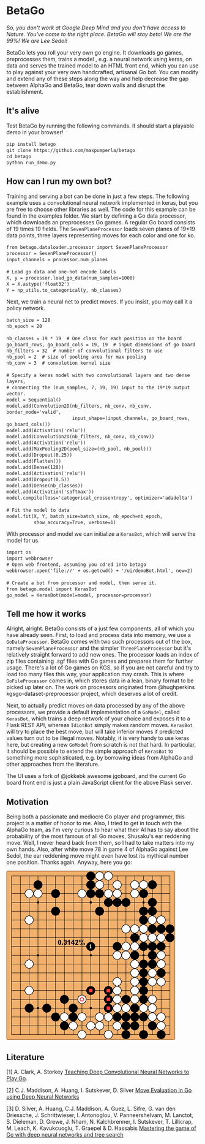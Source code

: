 # BetaGo
*So, you don't work at Google Deep Mind and you don't have access to Nature. You've come to the right place. BetaGo will stay beta! We are the 99%! We are Lee Sedol!*

BetaGo lets you roll your very own go engine. It downloads go games, preprocesses them, trains a model , e.g. a neural network using keras, on data and serves the trained model to an HTML front end, which you can use to play against your very own handcrafted, artisanal Go bot. You can modify and extend any of these steps along the way and help decrease the gap between AlphaGo and BetaGo, tear down walls and disrupt the establishment.

## It's alive
Test BetaGo by running the following commands. It should start a playable demo in your browser!
```{python}
pip install betago
git clone https://github.com/maxpumperla/betago
cd betago
python run_demo.py
```

## How can I run my own bot?
Training and serving a bot can be done in just a few steps. The following example uses a convolutional neural network implemented in keras, but you are free to choose other libraries as well. The code for this example can be found in the examples folder.
We start by defining a Go data processor, which downloads an preprocesses Go games. A regular Go board consists of 19 times 19 fields. The ```SevenPlaneProcessor``` loads seven planes of 19*19 data points,
three layers representing moves for each color and one for ko.
```{python}
from betago.dataloader.processor import SevenPlaneProcessor
processor = SevenPlaneProcessor()
input_channels = processor.num_planes

# Load go data and one-hot encode labels
X, y = processor.load_go_data(num_samples=1000)
X = X.astype('float32')
Y = np_utils.to_categorical(y, nb_classes)
```
Next, we train a neural net to predict moves. If you insist, you may call it a policy network.

```{python}
batch_size = 128
nb_epoch = 20

nb_classes = 19 * 19  # One class for each position on the board
go_board_rows, go_board_cols = 19, 19  # input dimensions of go board
nb_filters = 32  # number of convolutional filters to use
nb_pool = 2  # size of pooling area for max pooling
nb_conv = 3  # convolution kernel size

# Specify a keras model with two convolutional layers and two dense layers,
# connecting the (num_samples, 7, 19, 19) input to the 19*19 output vector.
model = Sequential()
model.add(Convolution2D(nb_filters, nb_conv, nb_conv, border_mode='valid',
                        input_shape=(input_channels, go_board_rows, go_board_cols)))
model.add(Activation('relu'))
model.add(Convolution2D(nb_filters, nb_conv, nb_conv))
model.add(Activation('relu'))
model.add(MaxPooling2D(pool_size=(nb_pool, nb_pool)))
model.add(Dropout(0.25))
model.add(Flatten())
model.add(Dense(128))
model.add(Activation('relu'))
model.add(Dropout(0.5))
model.add(Dense(nb_classes))
model.add(Activation('softmax'))
model.compile(loss='categorical_crossentropy', optimizer='adadelta')

# Fit the model to data
model.fit(X, Y, batch_size=batch_size, nb_epoch=nb_epoch,
          show_accuracy=True, verbose=1)
```

With processor and model we can initialize a ```KerasBot```, which will serve the model for us.
```{python}
import os
import webbrowser
# Open web frontend, assuming you cd'ed into betago
webbrowser.open('file://' + os.getcwd() + '/ui/demoBot.html', new=2)

# Create a bot from processor and model, then serve it.
from betago.model import KerasBot
go_model = KerasBot(model=model, processor=processor)
```


## Tell me how it works
Alright, alright. BetaGo consists of a just few components, all of which you have already seen. First, to load and process data into memory, we use a ```GoDataProcessor```. BetaGo comes with two such processors out of the box, namely ```SevenPlaneProcessor``` and the simpler ```ThreePlaneProcessor``` but it's relatively straight forward to add new ones. The processor loads an index of zip files containing .sgf files with Go games and prepares them for further usage. There's a lot of Go games on KGS, so if you are not careful and try to load too many files this way, your application may crash. This is where ```GoFileProcessor``` comes in, which stores data in a lean, binary format to be picked up later on. The work on processors originated from @hughperkins kgsgo-dataset-preprocessor project, which deserves a lot of credit.

Next, to actually predict moves on data processed by any of the above processors, we provide a default implementation of a ```GoModel```, called ```KerasBot```, which trains a deep network of your choice and exposes it to a Flask REST API, whereas ```IdiotBot``` simply makes random moves. ```KerasBot``` will try to place the best move, but will take inferior moves if predicted values turn out to be illegal moves. Notably, it is very handy to use keras here, but creating a new ```GoModel``` from scratch is not that hard. In particular, it should be possible to extend the simple approach of ```KerasBot``` to something more sophisticated, e.g. by borrowing ideas from AlphaGo and other approaches from the literature.

The UI uses a fork of @jokkebk awesome jgoboard, and the current Go board front end is just a plain JavaScript client for the above Flask server.

## Motivation
Being both a passionate and mediocre Go player and programmer, this project is a matter of honor to me. Also, I tried to get in touch with the AlphaGo team, as I'm very curious to hear what their AI has to say about the probability of the most famous of all Go moves, Shusaku's ear reddening move. Well, I never heard back from them, so I had to take matters into my own hands. Also, after white move 78 in game 4 of AlphaGo against Lee Sedol, the ear reddening move might even have lost its mythical number one position. Thanks again. Anyway, here you go:

![ear-reddening](ear_reddening.png)

## Literature
[1] A. Clark, A. Storkey [Teaching Deep Convolutional Neural Networks to Play Go](http://arxiv.org/pdf/1412.3409v2.pdf).

[2] C.J. Maddison, A. Huang, I. Sutskever, D. Silver [Move Evaluation in Go using Deep Neural Networks](http://arxiv.org/pdf/1412.6564v2.pdf)

[3] D. Silver, A. Huang, C.J. Maddison,	A. Guez, L. Sifre, G. van den Driessche, J. Schrittwieser, I. Antonoglou, V. Panneershelvam, M. Lanctot, S. Dieleman, D. Grewe,	J. Nham, N. Kalchbrenner, I. Sutskever,	T. Lillicrap, M. Leach,	K. Kavukcuoglu,	T. Graepel	& D. Hassabis [Mastering the game of Go with deep neural networks and tree search](http://www.nature.com/nature/journal/v529/n7587/full/nature16961.html)
